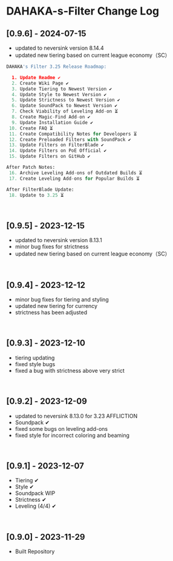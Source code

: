 # DAHAKA-s-Filter Change Log


## [0.9.6] - 2024-07-15
- updated to neversink version 8.14.4
- updated new tiering based on current league economy（SC）
```python
DAHAKA's Filter 3.25 Release Roadmap:

  1. Update Readme ✔
  2. Create Wiki Page ✔
  3. Update Tiering to Newest Version ✔
  4. Update Style to Newest Version ✔
  5. Update Strictness to Newest Version ✔
  6. Update SoundPack to Newest Version ✔
  7. Check Viability of Leveling Add-on ⏳
  8. Create Magic-Find Add-on ✔
  9. Update Installation Guide ✔
 10. Create FAQ ⏳
 11. Create Compatibility Notes for Developers ⏳
 12. Create Preloaded Filters with SoundPack ✔
 13. Update Filters on FilterBlade ✔
 14. Update Filters on PoE Official ✔
 15. Update Filters on GitHub ✔

After Patch Notes: 
 16. Archive Leveling Add-ons of Outdated Builds ⏳
 17. Create Leveling Add-ons for Popular Builds ⏳

After FilterBlade Update: 
 18. Update to 3.25 ⏳
```

&nbsp;

## [0.9.5] - 2023-12-15
- updated to neversink version 8.13.1
- minor bug fixes for strictness
- updated new tiering based on current league economy（SC）

&nbsp;

## [0.9.4] - 2023-12-12
- minor bug fixes for tiering and styling
- updated new tiering for currency
- strictness has been adjusted

&nbsp;

## [0.9.3] - 2023-12-10
- tiering updating
- fixed style bugs
- fixed a bug with strictness above very strict

&nbsp;

## [0.9.2] - 2023-12-09
- updated to neversink 8.13.0 for 3.23 AFFLICTION
- Soundpack ✔
- fixed some bugs on leveling add-ons
- fixed style for incorrect coloring and beaming

&nbsp;

## [0.9.1] - 2023-12-07
- Tiering ✔
- Style ✔
- Soundpack WIP
- Strictness ✔
- Leveling (4/4) ✔

&nbsp;

## [0.9.0] - 2023-11-29
- Built Repository
